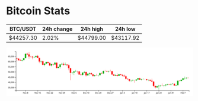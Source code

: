 # Bitcoin Stats

BTC/USDT|24h change|24h high|24h low|
|---|---|---|---|
|$44257.30|2.02%|$44799.00|$43117.92|

<img src="./chart.svg">
